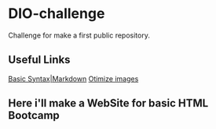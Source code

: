 # DIO-challenge

Challenge for make a first public repository.

## Useful Links

[Basic Syntax|Markdown](https://www.markdownguide.org/basic-syntax/)
[Otimize images](https://tinypng.com/)

## Here i'll make a WebSite for basic HTML Bootcamp

